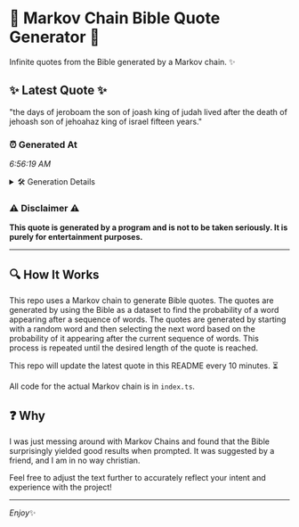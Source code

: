 # 📖 Markov Chain Bible Quote Generator 📖

Infinite quotes from the Bible generated by a Markov chain. ✨

## ✨ Latest Quote ✨
"the days of jeroboam the son of joash king of judah lived after the death of jehoash son of jehoahaz king of israel fifteen years."

### ⏰ Generated At
*6:56:19 AM*

<details>
    <summary>🛠️ Generation Details</summary>
    <p>
        <strong>🌱 Seed:</strong> the<br>
        <strong>🔄 Iterations:</strong> 24<br>
        <strong>📜 Context History:</strong><br>[ the ]: days<br>[ the, days ]: of<br>[ the, days, of ]: jeroboam<br>[ the, days, of, jeroboam ]: the<br>[ the, days, of, jeroboam, the ]: son<br>[ the, days, of, jeroboam, the, son ]: of<br>[ days, of, jeroboam, the, son, of ]: joash<br>[ of, jeroboam, the, son, of, joash ]: king<br>[ jeroboam, the, son, of, joash, king ]: of<br>[ the, son, of, joash, king, of ]: judah<br>[ son, of, joash, king, of, judah ]: lived<br>[ of, joash, king, of, judah, lived ]: after<br>[ joash, king, of, judah, lived, after ]: the<br>[ king, of, judah, lived, after, the ]: death<br>[ of, judah, lived, after, the, death ]: of<br>[ judah, lived, after, the, death, of ]: jehoash<br>[ lived, after, the, death, of, jehoash ]: son<br>[ after, the, death, of, jehoash, son ]: of<br>[ the, death, of, jehoash, son, of ]: jehoahaz<br>[ death, of, jehoash, son, of, jehoahaz ]: king<br>[ of, jehoash, son, of, jehoahaz, king ]: of<br>[ jehoash, son, of, jehoahaz, king, of ]: israel<br>[ son, of, jehoahaz, king, of, israel ]: fifteen<br>[ of, jehoahaz, king, of, israel, fifteen ]: years.<br>
    </p>
</details>

### ⚠️ Disclaimer ⚠️
**This quote is generated by a program and is not to be taken seriously. It is purely for entertainment purposes.**

---

## 🔍 How It Works

This repo uses a Markov chain to generate Bible quotes. The quotes are generated by using the Bible as a dataset to find the probability of a word appearing after a sequence of words. The quotes are generated by starting with a random word and then selecting the next word based on the probability of it appearing after the current sequence of words. This process is repeated until the desired length of the quote is reached.

This repo will update the latest quote in this README every 10 minutes. ⏳

All code for the actual Markov chain is in `index.ts`.

## ❓ Why

I was just messing around with Markov Chains and found that the Bible surprisingly yielded good results when prompted. 
It was suggested by a friend, and I am in no way christian.

Feel free to adjust the text further to accurately reflect your intent and experience with the project!

---

*Enjoy*✨
